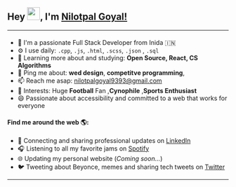 ## Hey <img src="https://github.com/TheDudeThatCode/TheDudeThatCode/blob/master/Assets/Hi.gif" width="29px">, I'm [Nilotpal Goyal!](www.linkedin.com/in/nilotpalgoyal)
---

#### 

- 🏢 I'm a passionate Full Stack Developer from Inida 🇮🇳
- ⚙️ I use daily: `.cpp`, `.js`, `.html`, `.scss`, `.json` , `.sql`
- 🌱 Learning more about and studying: **Open Source, React, CS Algorithms**
- 💬 Ping me about: **wed design**, **competitve programming**,  
- 📫 Reach me asap: nilotpalgoyal9393@gmail.com
- 💜 Interests: Huge **Football** Fan ,**Cynophile** ,**Sports Enthusiast**
- 😄 Passionate about accessibility and committed to a web that works for everyone

#### Find me around the web 🌎:
- 💼 Connecting and sharing professional updates on <a href="www.linkedin.com/in/nilotpalgoyal">LinkedIn</a>
- 🎧 Listening to all my favorite jams on <a href="https://open.spotify.com/user/nxveen">Spotify</a>
- 🌐 Updating my personal website (*Coming soon...*)
- 🐦 Tweeting about Beyonce, memes and sharing tech tweets on <a href="https://twitter.com/">Twitter</a>


---

